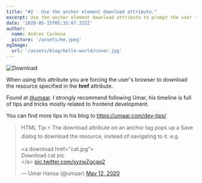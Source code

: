 ```yaml
---
title: "#2 - Use the anchor element download attribute."
excerpt: Use the anchor element download attribute to prompt the user to download a resource.
date: '2020-05-15T05:35:07.322Z'
author:
  name: Andres Carmona
  picture: '/assets/me.jpeg'
ogImage:
  url: '/assets/blog/hello-world/cover.jpg'
---
```


![Download](/assets/blog/tils/html-download-attribute.png "Download")

When using this attribute you are forcing the user's browser to download the resource specified in the **href** attribute.

Found at <a href="https://twitter.com/umaar?s=20" target="_blank">@umaar</a>. I strongly recommend following Umar, his timeline is full of tips and tricks mostly related to frontend development.

You can find more tips in his blog to <a href="https://umaar.com/dev-tips/" target="_blank">https://umaar.com/dev-tips/</a> 

<blockquote class="twitter-tweet"><p lang="en" dir="ltr">HTML Tip ⚡️ The download attribute on an anchor tag pops up a Save dialog to download the resource, instead of navigating to it. e.g. <br><br>&lt;a download href=&quot;cat.jpg&quot;&gt;<br> Download cat pic<br>&lt;/a&gt; <a href="https://t.co/syzwZgcqq2">pic.twitter.com/syzwZgcqq2</a></p>&mdash; Umar Hansa (@umaar) <a href="https://twitter.com/umaar/status/1260182825573191680?ref_src=twsrc%5Etfw">May 12, 2020</a></blockquote> <script async src="https://platform.twitter.com/widgets.js" charset="utf-8"></script>
